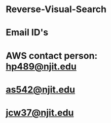 # Reverse-Visual-Search
# Email ID's
# AWS contact person: hp489@njit.edu
# as542@njit.edu
# jcw37@njit.edu

